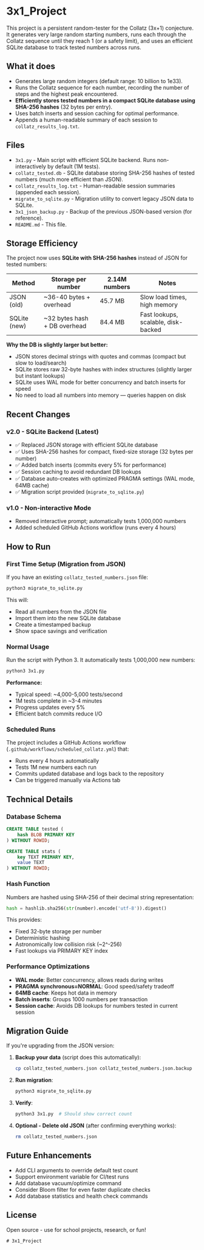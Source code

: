 # 3x1_Project

This project is a persistent random-tester for the Collatz (3x+1) conjecture. It generates very large random starting numbers, runs each through the Collatz sequence until they reach 1 (or a safety limit), and uses an efficient SQLite database to track tested numbers across runs.

## What it does

- Generates large random integers (default range: 10 billion to 1e33).
- Runs the Collatz sequence for each number, recording the number of steps and the highest peak encountered.
- **Efficiently stores tested numbers in a compact SQLite database using SHA-256 hashes** (32 bytes per entry).
- Uses batch inserts and session caching for optimal performance.
- Appends a human-readable summary of each session to `collatz_results_log.txt`.

## Files

- `3x1.py` - Main script with efficient SQLite backend. Runs non-interactively by default (1M tests).
- `collatz_tested.db` - SQLite database storing SHA-256 hashes of tested numbers (much more efficient than JSON).
- `collatz_results_log.txt` - Human-readable session summaries (appended each session).
- `migrate_to_sqlite.py` - Migration utility to convert legacy JSON data to SQLite.
- `3x1_json_backup.py` - Backup of the previous JSON-based version (for reference).
- `README.md` - This file.

## Storage Efficiency

The project now uses **SQLite with SHA-256 hashes** instead of JSON for tested numbers:

| Method | Storage per number | 2.14M numbers | Notes |
|--------|-------------------|---------------|-------|
| JSON (old) | ~36-40 bytes + overhead | 45.7 MB | Slow load times, high memory |
| SQLite (new) | ~32 bytes hash + DB overhead | 84.4 MB | Fast lookups, scalable, disk-backed |

**Why the DB is slightly larger but better:**
- JSON stores decimal strings with quotes and commas (compact but slow to load/search)
- SQLite stores raw 32-byte hashes with index structures (slightly larger but instant lookups)
- SQLite uses WAL mode for better concurrency and batch inserts for speed
- No need to load all numbers into memory — queries happen on disk

## Recent Changes

### v2.0 - SQLite Backend (Latest)
- ✅ Replaced JSON storage with efficient SQLite database
- ✅ Uses SHA-256 hashes for compact, fixed-size storage (32 bytes per number)
- ✅ Added batch inserts (commits every 5% for performance)
- ✅ Session caching to avoid redundant DB lookups
- ✅ Database auto-creates with optimized PRAGMA settings (WAL mode, 64MB cache)
- ✅ Migration script provided (`migrate_to_sqlite.py`)

### v1.0 - Non-interactive Mode
- Removed interactive prompt; automatically tests 1,000,000 numbers
- Added scheduled GitHub Actions workflow (runs every 4 hours)

## How to Run

### First Time Setup (Migration from JSON)

If you have an existing `collatz_tested_numbers.json` file:

```bash
python3 migrate_to_sqlite.py
```

This will:
- Read all numbers from the JSON file
- Import them into the new SQLite database
- Create a timestamped backup
- Show space savings and verification

### Normal Usage

Run the script with Python 3. It automatically tests 1,000,000 new numbers:

```bash
python3 3x1.py
```

**Performance:**
- Typical speed: ~4,000-5,000 tests/second
- 1M tests complete in ~3-4 minutes
- Progress updates every 5%
- Efficient batch commits reduce I/O

### Scheduled Runs

The project includes a GitHub Actions workflow (`.github/workflows/scheduled_collatz.yml`) that:
- Runs every 4 hours automatically
- Tests 1M new numbers each run
- Commits updated database and logs back to the repository
- Can be triggered manually via Actions tab

## Technical Details

### Database Schema

```sql
CREATE TABLE tested (
    hash BLOB PRIMARY KEY
) WITHOUT ROWID;

CREATE TABLE stats (
    key TEXT PRIMARY KEY,
    value TEXT
) WITHOUT ROWID;
```

### Hash Function

Numbers are hashed using SHA-256 of their decimal string representation:
```python
hash = hashlib.sha256(str(number).encode('utf-8')).digest()
```

This provides:
- Fixed 32-byte storage per number
- Deterministic hashing
- Astronomically low collision risk (~2^-256)
- Fast lookups via PRIMARY KEY index

### Performance Optimizations

- **WAL mode**: Better concurrency, allows reads during writes
- **PRAGMA synchronous=NORMAL**: Good speed/safety tradeoff  
- **64MB cache**: Keeps hot data in memory
- **Batch inserts**: Groups 1000 numbers per transaction
- **Session cache**: Avoids DB lookups for numbers tested in current session

## Migration Guide

If you're upgrading from the JSON version:

1. **Backup your data** (script does this automatically):
   ```bash
   cp collatz_tested_numbers.json collatz_tested_numbers.json.backup
   ```

2. **Run migration**:
   ```bash
   python3 migrate_to_sqlite.py
   ```

3. **Verify**:
   ```bash
   python3 3x1.py  # Should show correct count
   ```

4. **Optional - Delete old JSON** (after confirming everything works):
   ```bash
   rm collatz_tested_numbers.json
   ```

## Future Enhancements

- Add CLI arguments to override default test count
- Support environment variable for CI/test runs
- Add database vacuum/optimize command
- Consider Bloom filter for even faster duplicate checks
- Add database statistics and health check commands

## License

Open source - use for school projects, research, or fun!
```
# 3x1_Project
